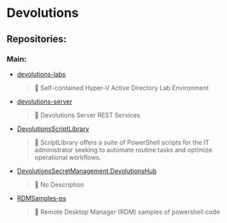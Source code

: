 # Devolutions

## Repositories:
### Main:
- [devolutions-labs](https://github.com/Thamielis/devolutions-labs)
	> :memo: Self-contained Hyper-V Active Directory Lab Environment
- [devolutions-server](https://github.com/Thamielis/devolutions-server)
	> :memo: Devolutions Server REST Services
- [DevolutionsScriptLibrary](https://github.com/Thamielis/DevolutionsScriptLibrary)
	> :memo: ScriptLibrary offers a suite of PowerShell scripts for the IT administrator seeking to automate routine tasks and optimize operational workflows.
- [DevolutionsSecretManagement.DevolutionsHub](https://github.com/Thamielis/DevolutionsSecretManagement.DevolutionsHub)
	> :memo: No Description
- [RDMSamples-ps](https://github.com/Thamielis/RDMSamples-ps)
	> :memo: Remote Desktop Manager (RDM) samples of powershell code

